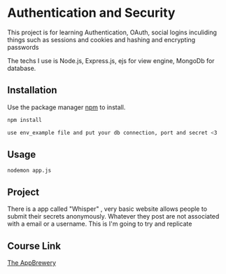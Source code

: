 
# Authentication and Security

This project is for learning Authentication, OAuth, social logins inculiding things such as sessions and cookies and hashing and encrypting passwords

The techs I use is Node.js, Express.js, ejs for view engine, MongoDb for database.

## Installation

Use the package manager [npm](https://www.npmjs.com/) to install.

```bash
npm install
```

```bash
use env_example file and put your db connection, port and secret <3
```

## Usage

```
nodemon app.js
```

## Project
There is a app called "Whisper" , very basic website allows people to submit their secrets anonymously. Whatever they post are not associated with a email or a username. This is I'm going to try and replicate

## Course Link
[The AppBrewery](https://www.udemy.com/course/the-complete-web-development-bootcamp/)
